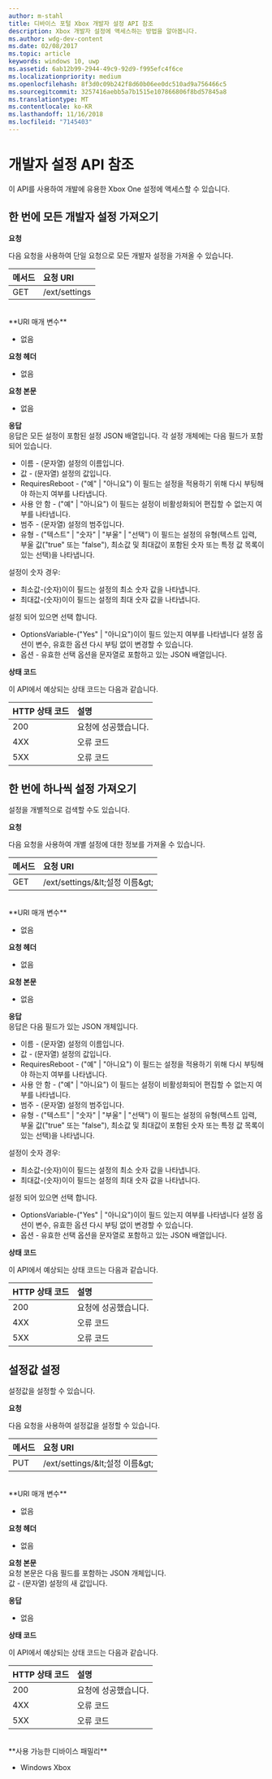 ```yaml
---
author: m-stahl
title: 디바이스 포털 Xbox 개발자 설정 API 참조
description: Xbox 개발자 설정에 액세스하는 방법을 알아봅니다.
ms.author: wdg-dev-content
ms.date: 02/08/2017
ms.topic: article
keywords: windows 10, uwp
ms.assetid: 6ab12b99-2944-49c9-92d9-f995efc4f6ce
ms.localizationpriority: medium
ms.openlocfilehash: 8f3d0c09b242f8d60b06ee0dc510ad9a756466c5
ms.sourcegitcommit: 3257416aebb5a7b1515e107866806f8bd57845a8
ms.translationtype: MT
ms.contentlocale: ko-KR
ms.lasthandoff: 11/16/2018
ms.locfileid: "7145403"
---
```

# <a name="developer-settings-api-reference"></a>개발자 설정 API 참조   
이 API를 사용하여 개발에 유용한 Xbox One 설정에 액세스할 수 있습니다.

## <a name="get-all-developer-settings-at-once"></a>한 번에 모든 개발자 설정 가져오기

**요청**

다음 요청을 사용하여 단일 요청으로 모든 개발자 설정을 가져올 수 있습니다.

메서드      | 요청 URI
:------     | :-----
GET | /ext/settings
<br />
**URI 매개 변수**

- 없음

**요청 헤더**

- 없음

**요청 본문**

- 없음

**응답**   
응답은 모든 설정이 포함된 설정 JSON 배열입니다. 각 설정 개체에는 다음 필드가 포함되어 있습니다.

* 이름 - (문자열) 설정의 이름입니다.
* 값 - (문자열) 설정의 값입니다.
* RequiresReboot - ("예" | "아니요") 이 필드는 설정을 적용하기 위해 다시 부팅해야 하는지 여부를 나타냅니다.
* 사용 안 함 - ("예" | "아니요") 이 필드는 설정이 비활성화되어 편집할 수 없는지 여부를 나타냅니다.
* 범주 - (문자열) 설정의 범주입니다.
* 유형 - ("텍스트" | "숫자" | "부울" | "선택") 이 필드는 설정의 유형(텍스트 입력, 부울 값("true" 또는 "false"), 최소값 및 최대값이 포함된 숫자 또는 특정 값 목록이 있는 선택)을 나타냅니다.

설정이 숫자 경우:
* 최소값-(숫자)이이 필드는 설정의 최소 숫자 값을 나타냅니다.
* 최대값-(숫자)이이 필드는 설정의 최대 숫자 값을 나타냅니다.

설정 되어 있으면 선택 합니다.
* OptionsVariable-("Yes" | "아니요")이이 필드 있는지 여부를 나타냅니다 설정 옵션이 변수, 유효한 옵션 다시 부팅 없이 변경할 수 있습니다.
* 옵션 - 유효한 선택 옵션을 문자열로 포함하고 있는 JSON 배열입니다.

**상태 코드**

이 API에서 예상되는 상태 코드는 다음과 같습니다.

HTTP 상태 코드      | 설명
:------     | :-----
200 | 요청에 성공했습니다.
4XX | 오류 코드
5XX | 오류 코드

## <a name="get-settings-one-at-a-time"></a>한 번에 하나씩 설정 가져오기
설정을 개별적으로 검색할 수도 있습니다.

**요청**

다음 요청을 사용하여 개별 설정에 대한 정보를 가져올 수 있습니다.

메서드      | 요청 URI
:------     | :-----
GET | /ext/settings/\&lt;설정 이름\&gt;
<br />
**URI 매개 변수**

- 없음

**요청 헤더**

- 없음

**요청 본문**

- 없음

**응답**   
응답은 다음 필드가 있는 JSON 개체입니다.

* 이름 - (문자열) 설정의 이름입니다.
* 값 - (문자열) 설정의 값입니다.
* RequiresReboot - ("예" | "아니요") 이 필드는 설정을 적용하기 위해 다시 부팅해야 하는지 여부를 나타냅니다.
* 사용 안 함 - ("예" | "아니요") 이 필드는 설정이 비활성화되어 편집할 수 없는지 여부를 나타냅니다.
* 범주 - (문자열) 설정의 범주입니다.
* 유형 - ("텍스트" | "숫자" | "부울" | "선택") 이 필드는 설정의 유형(텍스트 입력, 부울 값("true" 또는 "false"), 최소값 및 최대값이 포함된 숫자 또는 특정 값 목록이 있는 선택)을 나타냅니다.

설정이 숫자 경우:
* 최소값-(숫자)이이 필드는 설정의 최소 숫자 값을 나타냅니다.
* 최대값-(숫자)이이 필드는 설정의 최대 숫자 값을 나타냅니다.

설정 되어 있으면 선택 합니다.
* OptionsVariable-("Yes" | "아니요")이이 필드 있는지 여부를 나타냅니다 설정 옵션이 변수, 유효한 옵션 다시 부팅 없이 변경할 수 있습니다.
* 옵션 - 유효한 선택 옵션을 문자열로 포함하고 있는 JSON 배열입니다.

**상태 코드**

이 API에서 예상되는 상태 코드는 다음과 같습니다.

HTTP 상태 코드      | 설명
:------     | :-----
200 | 요청에 성공했습니다.
4XX | 오류 코드
5XX | 오류 코드

## <a name="set-the-value-of-a-setting"></a>설정값 설정
설정값을 설정할 수 있습니다.

**요청**

다음 요청을 사용하여 설정값을 설정할 수 있습니다.

메서드      | 요청 URI
:------     | :-----
PUT | /ext/settings/\&lt;설정 이름\&gt;
<br />
**URI 매개 변수**

- 없음

**요청 헤더**

- 없음

**요청 본문**   
요청 본문은 다음 필드를 포함하는 JSON 개체입니다.   
값 - (문자열) 설정의 새 값입니다.

**응답**   

- 없음

**상태 코드**

이 API에서 예상되는 상태 코드는 다음과 같습니다.

HTTP 상태 코드      | 설명
:------     | :-----
200 | 요청에 성공했습니다.
4XX | 오류 코드
5XX | 오류 코드

<br />
**사용 가능한 디바이스 패밀리**

* Windows Xbox